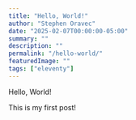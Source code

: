 ```yaml
---
title: "Hello, World!"
author: "Stephen Oravec"
date: "2025-02-07T00:00:00-05:00"
summary: ""
description: ""
permalink: "/hello-world/"
featuredImage: ""
tags: ["eleventy"]
---
```

Hello, World!

This is my first post!
